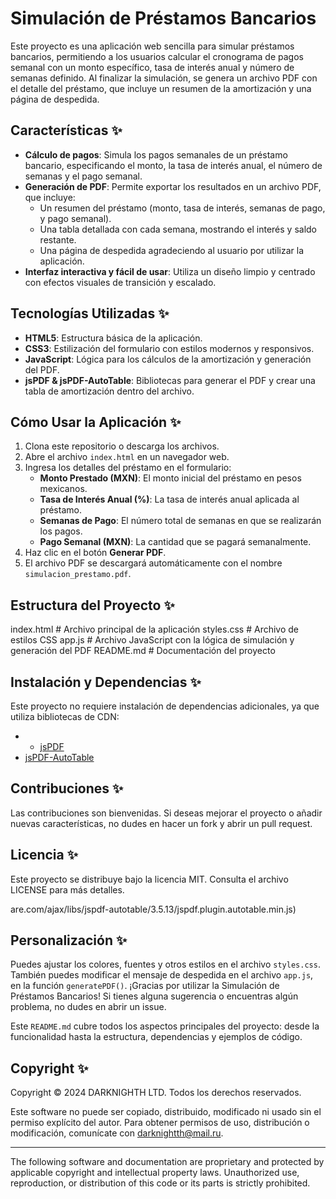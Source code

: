 # Simulación de Préstamos Bancarios

Este proyecto es una aplicación web sencilla para simular préstamos bancarios, permitiendo a los usuarios calcular el cronograma de pagos semanal con un monto específico, tasa de interés anual y número de semanas definido. Al finalizar la simulación, se genera un archivo PDF con el detalle del préstamo, que incluye un resumen de la amortización y una página de despedida.

## Características ✨

- **Cálculo de pagos**: Simula los pagos semanales de un préstamo bancario, especificando el monto, la tasa de interés anual, el número de semanas y el pago semanal.
- **Generación de PDF**: Permite exportar los resultados en un archivo PDF, que incluye:
  - Un resumen del préstamo (monto, tasa de interés, semanas de pago, y pago semanal).
  - Una tabla detallada con cada semana, mostrando el interés y saldo restante.
  - Una página de despedida agradeciendo al usuario por utilizar la aplicación.
- **Interfaz interactiva y fácil de usar**: Utiliza un diseño limpio y centrado con efectos visuales de transición y escalado.

## Tecnologías Utilizadas ✨

- **HTML5**: Estructura básica de la aplicación.
- **CSS3**: Estilización del formulario con estilos modernos y responsivos.
- **JavaScript**: Lógica para los cálculos de la amortización y generación del PDF.
- **jsPDF & jsPDF-AutoTable**: Bibliotecas para generar el PDF y crear una tabla de amortización dentro del archivo.

## Cómo Usar la Aplicación ✨

1. Clona este repositorio o descarga los archivos.
2. Abre el archivo `index.html` en un navegador web.
3. Ingresa los detalles del préstamo en el formulario:
   - **Monto Prestado (MXN)**: El monto inicial del préstamo en pesos mexicanos.
   - **Tasa de Interés Anual (%)**: La tasa de interés anual aplicada al préstamo.
   - **Semanas de Pago**: El número total de semanas en que se realizarán los pagos.
   - **Pago Semanal (MXN)**: La cantidad que se pagará semanalmente.
4. Haz clic en el botón **Generar PDF**.
5. El archivo PDF se descargará automáticamente con el nombre `simulacion_prestamo.pdf`.

## Estructura del Proyecto ✨
index.html # Archivo principal de la aplicación
styles.css # Archivo de estilos CSS 
app.js # Archivo JavaScript con la lógica de simulación y generación del PDF
README.md # Documentación del proyecto

## Instalación y Dependencias ✨

Este proyecto no requiere instalación de dependencias adicionales, ya que utiliza bibliotecas de CDN:

- - [jsPDF](https://cdnjs.cloudflare.com/ajax/libs/jspdf/2.4.0/jspdf.umd.min.js)
- [jsPDF-AutoTable](https://cdnjs.cloudflare.com/ajax/libs/jspdf-autotable/3.5.13/jspdf.plugin.autotable.min.js)

## Contribuciones ✨
Las contribuciones son bienvenidas. Si deseas mejorar el proyecto o añadir nuevas características, no dudes en hacer un fork y abrir un pull request.

## Licencia ✨
Este proyecto se distribuye bajo la licencia MIT. Consulta el archivo LICENSE para más detalles.

are.com/ajax/libs/jspdf-autotable/3.5.13/jspdf.plugin.autotable.min.js)
  

## Personalización ✨

Puedes ajustar los colores, fuentes y otros estilos en el archivo `styles.css`. También puedes modificar el mensaje de despedida en el archivo `app.js`, en la función `generatePDF()`.
¡Gracias por utilizar la Simulación de Préstamos Bancarios! Si tienes alguna sugerencia o encuentras algún problema, no dudes en abrir un issue.

Este `README.md` cubre todos los aspectos principales del proyecto: desde la funcionalidad hasta la estructura, dependencias y ejemplos de código.
## Copyright ✨
Copyright © 2024 DARKNIGHTH LTD. Todos los derechos reservados.

Este software no puede ser copiado, distribuido, modificado ni usado sin el permiso explícito del autor. Para obtener permisos de uso, distribución o modificación, comunícate con darknightth@mail.ru.

---

The following software and documentation are proprietary and protected by applicable copyright and intellectual property laws. Unauthorized use, reproduction, or distribution of this code or its parts is strictly prohibited.
